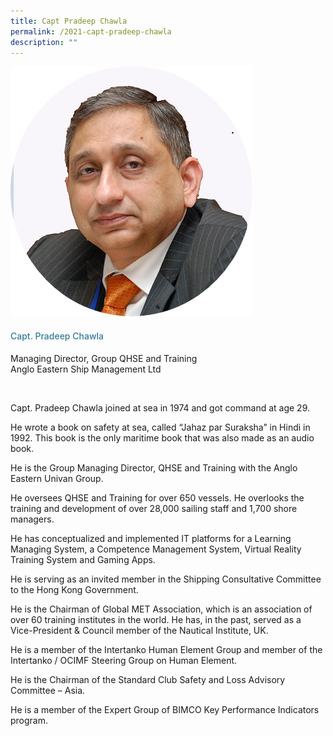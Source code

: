```yaml
---
title: Capt Pradeep Chawla
permalink: /2021-capt-pradeep-chawla
description: ""
---
```




<div class="row">
            <div class="col is-3">
              <img src="images/speakers/Pradeep-Chawla.png">
            </div>
            <div class="col is-9 speaker-details">
              <h4>Capt. Pradeep Chawla</h4>
<p>Managing Director, Group QHSE and Training<br>
Anglo Eastern Ship Management Ltd</p><br>
<p>Capt. Pradeep Chawla joined at sea in 1974 and got command at age 29.</p><p>
He wrote a book on safety at sea, called “Jahaz par Suraksha” in Hindi in 1992. This book is the only maritime book that was also made as an audio book.</p><p>
He is the Group Managing Director, QHSE and Training with the Anglo Eastern Univan Group.</p><p>
He oversees QHSE and Training for over 650 vessels. He overlooks the training and development of over 28,000 sailing staff and 1,700 shore managers.</p><p>
He has conceptualized and implemented IT platforms for a Learning Managing System, a Competence Management System, Virtual Reality Training System and Gaming Apps.</p><p>
He is serving as an invited member in the Shipping Consultative Committee to the Hong Kong Government.</p><p>
He is the Chairman of Global MET Association, which is an association of over 60 training institutes in the world. He has, in the past, served as a Vice-President & Council member of the Nautical Institute, UK. </p><p>
He is a member of the Intertanko Human Element Group and member of the Intertanko / OCIMF Steering Group on Human Element. </p><p>
He is the Chairman of the Standard Club Safety and Loss Advisory Committee – Asia.</p><p>
He is a member of the Expert Group of BIMCO Key Performance Indicators program.</p>
            </div>
          </div> 
					
<style type="text/css"> 
    .is-left{
      text-align: left;
    }
    h4{
      font-weight: 500; 
      color: #337B9A !important;
    }
     .speaker-details p { text-align: justified; }
  </style>
